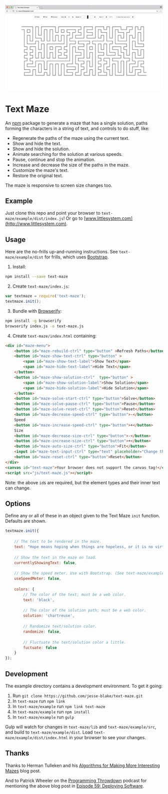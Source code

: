 <p style="text-align: center">
    <img width="900" src="https://raw.githubusercontent.com/jesse-blake/text-maze/master/extra/readme.gif">
</p>

# Text Maze

An [npm](https://www.npmjs.com/package/text-maze) package to generate a maze that has a single solution, paths forming the characters in a string of text, and controls to do stuff, like: 

* Regenerate the paths of the maze using the current text.
* Show and hide the text.
* Show and hide the solution.
* Animate searching for the solution at various speeds.
* Pause, continue and stop the animation.
* Increase and decrease the size of the paths in the maze.
* Customize the maze's text.
* Restore the original text.

The maze is responsive to screen size changes too.

## Example

Just clone this repo and point your browser to `text-maze/example/dist/index.js`! Or go to [www.littlesystem.com](http://www.littlesystem.com).

## Usage

Here are the no-frills up-and-running instructions. See `text-maze/example/dist` for frills, which uses [Bootstrap](https://github.com/twbs/bootstrap).

1. Install:
```sh
npm install --save text-maze
```
2. Create `text-maze/index.js`:
```js
var textmaze = require('text-maze');
textmaze.init();
```
3. Bundle with [Browserify](https://github.com/substack/node-browserify):
```sh
npm install -g browserify
browserify index.js -o text-maze.js
```
4. Create `text-maze/index.html` containing:
```html
<div id="maze-menu">
    <button id="maze-rebuild-ctrl" type="button" >Refresh Paths</button>
    <button id="maze-show-text-ctrl" type="button" >
        <span id="maze-show-text-label">Show Text</span>
        <span id="maze-hide-text-label">Hide Text</span>
    </button>
    <button id="maze-show-solution-ctrl"  type="button" >
        <span id="maze-show-solution-label">Show Solution</span>
        <span id="maze-hide-solution-label">Hide Solution</span>
    </button>
    <button id="maze-solve-start-ctrl" type="button">Solve</button>
    <button id="maze-solve-pause-ctrl" type="button">Pause</button>
    <button id="maze-solve-reset-ctrl" type="button">Reset</button>
    <button id="maze-decrease-speed-ctrl" type="button">-</button>
    Speed
    <button id="maze-increase-speed-ctrl" type="button">+</button>
    Size
    <button id="maze-decrease-size-ctrl" type="button">-</button>
    <button id="maze-increase-size-ctrl" type="button">+</button>
    <button id="maze-auto-size-ctrl" type="button">Fit</button>
    <input id="maze-text-input-ctrl" type="text" placeholder="Change the text...">
    <button id="maze-reset-ctrl" type="button">Reset</button>
</div>
<canvas id="text-maze">Your browser does not support the canvas tag!</canvas>
<script src="js/text-maze.js"></script>
```
Note: the above `id`s are required, but the element types and their inner text can change.

## Options

Define any or all of these in an object given to the Text Maze `init` function. Defaults are shown.

```js
textmaze.init({

    // The text to be rendered in the maze.
    text: "Hope means hoping when things are hopeless, or it is no virtue at all. G.K.C.",
    
    // Show the text in the maze on load.
    currentlyShowingText: false,
    
    // Show the speed meter. Use with Bootstrap. (See text-maze/example/dist/index.html.)
    useSpeedMeter: false,
    
    colors: {
        // The color of the text; must be a web color.
        text: 'black',
        
        // The color of the solution path; must be a web color.
        solution: 'chartreuse',
        
        // Randomize text/solution color.
        randomize: false,
        
        // Fluctuate the text/solution color a little.
        fuctuate: false
    }
});
```

## Development

The example directory contains a development environment. To get it going:

1. Run `git clone https://github.com/jesse-blake/text-maze.git`
2. In `text-maze` run `npm link`
4. In `text-maze/example` run `npm link text-maze`
3. In `text-maze/example` run `npm install`
5. In `text-maze/example` run `gulp`

Gulp will watch for changes in `text-maze/lib` and `text-maze/example/src`, and build to `text-maze/example/dist`. Load `text-maze/example/dist/index.html` in your browser to see your changes.

## Thanks

Thanks to Herman Tulleken and his [Algorithms for Making More Interesting Mazes](http://www.gamasutra.com/blogs/HermanTulleken/20161005/282629/Algorithms_for_making_more_interesting_mazes.php) blog post.

And to Patrick Wheeler on the [Programming Throwdown](http://www.programmingthrowdown.com/) podcast for mentioning the above blog post in [Episode 59: Deploying Software](http://www.programmingthrowdown.com/2016/10/episode-59-deploying-software.html).
